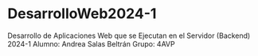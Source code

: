 # DesarrolloWeb2024-1
Desarrollo de Aplicaciones Web que se Ejecutan en el Servidor (Backend) 2024-1
Alumno:
Andrea Salas Beltrán
Grupo:
4AVP

